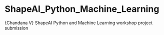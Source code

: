 # ShapeAI_Python_Machine_Learning
{Chandana V}  ShapeAI  Python and Machine Learning  workshop project submission
